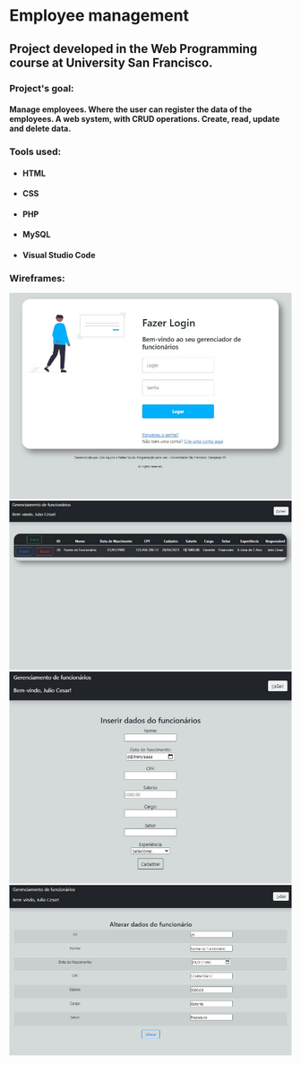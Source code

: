 # Employee management

## Project developed in the Web Programming course at University San Francisco.



### Project's goal:

#### 	Manage employees. Where the user can register the data of the employees. A web system, with CRUD operations. Create, read, update and delete data.



### Tools used:

- #### HTML

- #### CSS

- #### PHP

- #### MySQL

- #### Visual Studio Code

#### 

### Wireframes:

<img src="IMG\login.jpg" />



<img src="IMG\home.jpg" />



<img src="IMG\inserir_func.jpg" />



<img src="IMG\alterar.jpg" />